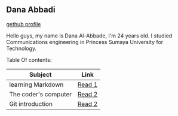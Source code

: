 ## Dana Abbadi
[gethub profile](https://github.com/DanaAbbadi)

Hello guys, my name is Dana Al-Abbade, I'm 24 years old. I studied Communications engineering in Princess Sumaya University for Technology. 
 
 Table Of contents:

 |Subject                   | Link                                                                         |
 |--------------------------|------------------------------------------------------------------------------|
 | learning Markdown        | [Read 1](https://danaabbadi.github.io/learning_journal/Learning)             |
 | The coder's computer     | [Read 2](https://danaabbadi.github.io/learning_journal/The_coder's_computer) |
 | Git introduction         | [Read 2](https://danaabbadi.github.io/learning_journal/Git_Intro)            |

